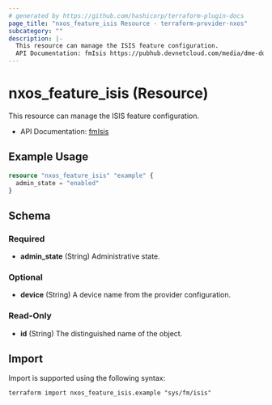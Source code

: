 ```yaml
---
# generated by https://github.com/hashicorp/terraform-plugin-docs
page_title: "nxos_feature_isis Resource - terraform-provider-nxos"
subcategory: ""
description: |-
  This resource can manage the ISIS feature configuration.
  API Documentation: fmIsis https://pubhub.devnetcloud.com/media/dme-docs-10-2-2/docs/Feature%20Management/fm:Isis/
---
```


# nxos_feature_isis (Resource)

This resource can manage the ISIS feature configuration.

- API Documentation: [fmIsis](https://pubhub.devnetcloud.com/media/dme-docs-10-2-2/docs/Feature%20Management/fm:Isis/)

## Example Usage

```terraform
resource "nxos_feature_isis" "example" {
  admin_state = "enabled"
}
```

<!-- schema generated by tfplugindocs -->
## Schema

### Required

- **admin_state** (String) Administrative state.

### Optional

- **device** (String) A device name from the provider configuration.

### Read-Only

- **id** (String) The distinguished name of the object.

## Import

Import is supported using the following syntax:

```shell
terraform import nxos_feature_isis.example "sys/fm/isis"
```
